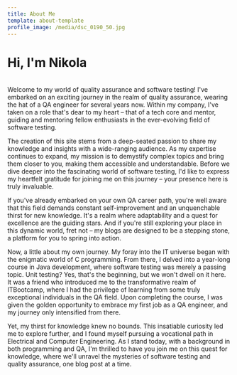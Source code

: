 ```yaml
---
title: About Me
template: about-template
profile_image: /media/dsc_0190_50.jpg
---
```

# Hi, I'm Nikola

\
Welcome to my world of quality assurance and software testing! I've embarked on an exciting journey in the realm of quality assurance, wearing the hat of a QA engineer for several years now. Within my company, I've taken on a role that's dear to my heart – that of a tech core and mentor, guiding and mentoring fellow enthusiasts in the ever-evolving field of software testing.

The creation of this site stems from a deep-seated passion to share my knowledge and insights with a wide-ranging audience. As my expertise continues to expand, my mission is to demystify complex topics and bring them closer to you, making them accessible and understandable. Before we dive deeper into the fascinating world of software testing, I'd like to express my heartfelt gratitude for joining me on this journey – your presence here is truly invaluable.

If you've already embarked on your own QA career path, you're well aware that this field demands constant self-improvement and an unquenchable thirst for new knowledge. It's a realm where adaptability and a quest for excellence are the guiding stars. And if you're still exploring your place in this dynamic world, fret not – my blogs are designed to be a stepping stone, a platform for you to spring into action.

Now, a little about my own journey. My foray into the IT universe began with the enigmatic world of C programming. From there, I delved into a year-long course in Java development, where software testing was merely a passing topic. Unit testing? Yes, that's the beginning, but we won't dwell on it here. It was a friend who introduced me to the transformative realm of ITBootcamp, where I had the privilege of learning from some truly exceptional individuals in the QA field. Upon completing the course, I was given the golden opportunity to embrace my first job as a QA engineer, and my journey only intensified from there.

Yet, my thirst for knowledge knew no bounds. This insatiable curiosity led me to explore further, and I found myself pursuing a vocational path in Electrical and Computer Engineering. As I stand today, with a background in both programming and QA, I'm thrilled to have you join me on this quest for knowledge, where we'll unravel the mysteries of software testing and quality assurance, one blog post at a time.